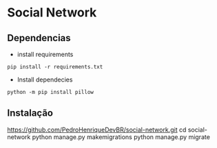 # Social Network

## Dependencias
 
 * install requirements
 
 ```
 pip install -r requirements.txt
 ```

 * Install dependecies

 ```
python -m pip install pillow
```

## Instalação

https://github.com/PedroHenriqueDevBR/social-network.git
cd social-network
python manage.py makemigrations
python manage.py migrate
